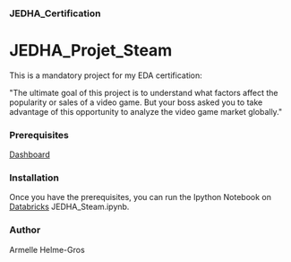 ### JEDHA_Certification

# JEDHA_Projet_Steam

This is a mandatory project for my EDA certification:

"The ultimate goal of this project is to understand what factors affect the popularity or sales of a video game. But your boss asked you to take advantage of this opportunity to analyze the video game market globally."

### Prerequisites

[Dashboard](https://databricks-prod-cloudfront.cloud.databricks.com/public/4027ec902e239c93eaaa8714f173bcfc/2369252700953880/2971136158336592/8596824999847506/latest.html)

### Installation

Once you have the prerequisites, you can run the Ipython Notebook on [Databricks](https://community.cloud.databricks.com/login.html)
JEDHA_Steam.ipynb.

### Author

Armelle Helme-Gros